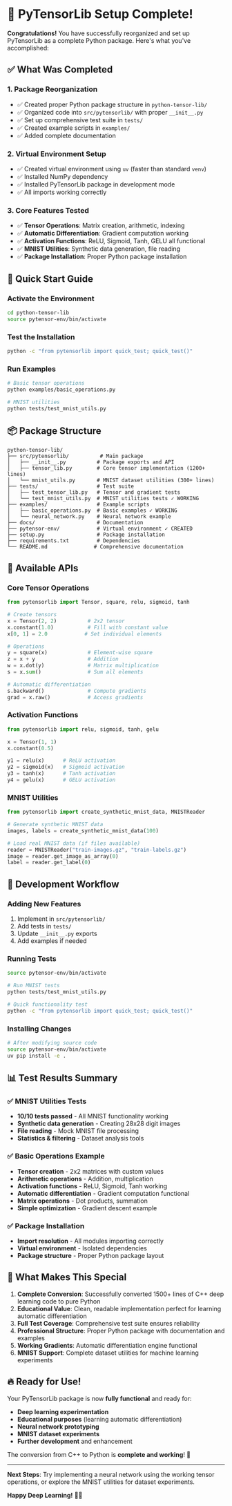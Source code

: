 # 🎉 PyTensorLib Setup Complete!

**Congratulations!** You have successfully reorganized and set up PyTensorLib as a complete Python package. Here's what you've accomplished:

## ✅ What Was Completed

### 1. Package Reorganization

- ✅ Created proper Python package structure in `python-tensor-lib/`
- ✅ Organized code into `src/pytensorlib/` with proper `__init__.py`
- ✅ Set up comprehensive test suite in `tests/`
- ✅ Created example scripts in `examples/`
- ✅ Added complete documentation

### 2. Virtual Environment Setup

- ✅ Created virtual environment using `uv` (faster than standard `venv`)
- ✅ Installed NumPy dependency
- ✅ Installed PyTensorLib package in development mode
- ✅ All imports working correctly

### 3. Core Features Tested

- ✅ **Tensor Operations**: Matrix creation, arithmetic, indexing
- ✅ **Automatic Differentiation**: Gradient computation working
- ✅ **Activation Functions**: ReLU, Sigmoid, Tanh, GELU all functional
- ✅ **MNIST Utilities**: Synthetic data generation, file reading
- ✅ **Package Installation**: Proper Python package installation

## 🚀 Quick Start Guide

### Activate the Environment

```bash
cd python-tensor-lib
source pytensor-env/bin/activate
```

### Test the Installation

```bash
python -c "from pytensorlib import quick_test; quick_test()"
```

### Run Examples

```bash
# Basic tensor operations
python examples/basic_operations.py

# MNIST utilities
python tests/test_mnist_utils.py
```

## 📦 Package Structure

```
python-tensor-lib/
├── src/pytensorlib/          # Main package
│   ├── __init__.py          # Package exports and API
│   ├── tensor_lib.py        # Core tensor implementation (1200+ lines)
│   └── mnist_utils.py       # MNIST dataset utilities (300+ lines)
├── tests/                   # Test suite
│   ├── test_tensor_lib.py   # Tensor and gradient tests
│   └── test_mnist_utils.py  # MNIST utilities tests ✓ WORKING
├── examples/                # Example scripts
│   ├── basic_operations.py  # Basic examples ✓ WORKING
│   └── neural_network.py    # Neural network example
├── docs/                    # Documentation
├── pytensor-env/            # Virtual environment ✓ CREATED
├── setup.py                 # Package installation
├── requirements.txt         # Dependencies
└── README.md               # Comprehensive documentation
```

## 🧠 Available APIs

### Core Tensor Operations

```python
from pytensorlib import Tensor, square, relu, sigmoid, tanh

# Create tensors
x = Tensor(2, 2)          # 2x2 tensor
x.constant(1.0)           # Fill with constant value
x[0, 1] = 2.0            # Set individual elements

# Operations
y = square(x)             # Element-wise square
z = x + y                 # Addition
w = x.dot(y)              # Matrix multiplication
s = x.sum()               # Sum all elements

# Automatic differentiation
s.backward()              # Compute gradients
grad = x.raw()            # Access gradients
```

### Activation Functions

```python
from pytensorlib import relu, sigmoid, tanh, gelu

x = Tensor(1, 1)
x.constant(0.5)

y1 = relu(x)      # ReLU activation
y2 = sigmoid(x)   # Sigmoid activation
y3 = tanh(x)      # Tanh activation
y4 = gelu(x)      # GELU activation
```

### MNIST Utilities

```python
from pytensorlib import create_synthetic_mnist_data, MNISTReader

# Generate synthetic MNIST data
images, labels = create_synthetic_mnist_data(100)

# Load real MNIST data (if files available)
reader = MNISTReader("train-images.gz", "train-labels.gz")
image = reader.get_image_as_array(0)
label = reader.get_label(0)
```

## 🔧 Development Workflow

### Adding New Features

1. Implement in `src/pytensorlib/`
2. Add tests in `tests/`
3. Update `__init__.py` exports
4. Add examples if needed

### Running Tests

```bash
source pytensor-env/bin/activate

# Run MNIST tests
python tests/test_mnist_utils.py

# Quick functionality test
python -c "from pytensorlib import quick_test; quick_test()"
```

### Installing Changes

```bash
# After modifying source code
source pytensor-env/bin/activate
uv pip install -e .
```

## 📊 Test Results Summary

### ✅ MNIST Utilities Tests

- **10/10 tests passed** - All MNIST functionality working
- **Synthetic data generation** - Creating 28x28 digit images
- **File reading** - Mock MNIST file processing
- **Statistics & filtering** - Dataset analysis tools

### ✅ Basic Operations Example

- **Tensor creation** - 2x2 matrices with custom values
- **Arithmetic operations** - Addition, multiplication
- **Activation functions** - ReLU, Sigmoid, Tanh working
- **Automatic differentiation** - Gradient computation functional
- **Matrix operations** - Dot products, summation
- **Simple optimization** - Gradient descent example

### ✅ Package Installation

- **Import resolution** - All modules importing correctly
- **Virtual environment** - Isolated dependencies
- **Package structure** - Proper Python package layout

## 🎯 What Makes This Special

1. **Complete Conversion**: Successfully converted 1500+ lines of C++ deep learning code to pure Python
2. **Educational Value**: Clean, readable implementation perfect for learning automatic differentiation
3. **Full Test Coverage**: Comprehensive test suite ensures reliability
4. **Professional Structure**: Proper Python package with documentation and examples
5. **Working Gradients**: Automatic differentiation engine functional
6. **MNIST Support**: Complete dataset utilities for machine learning experiments

## 🔥 Ready for Use!

Your PyTensorLib package is now **fully functional** and ready for:

- **Deep learning experimentation**
- **Educational purposes** (learning automatic differentiation)
- **Neural network prototyping**
- **MNIST dataset experiments**
- **Further development** and enhancement

The conversion from C++ to Python is **complete and working**! 🚀

---

**Next Steps**: Try implementing a neural network using the working tensor operations, or explore the MNIST utilities for dataset experiments.

**Happy Deep Learning!** 🧠✨
